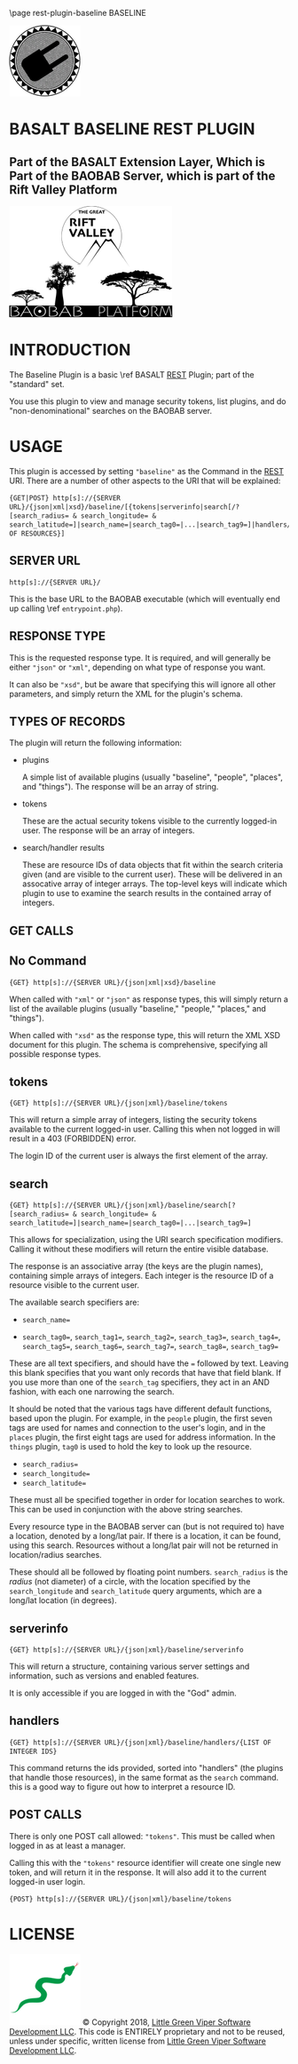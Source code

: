 \page rest-plugin-baseline BASELINE

![BASELINE PLUGIN](images/BASALT-PLUGIN.png)

BASALT BASELINE REST PLUGIN
===========================

Part of the BASALT Extension Layer, Which is Part of the BAOBAB Server, which is part of the Rift Valley Platform
-----------------------------------------------------------------------------------------------------------------
![BAOBAB Server and The Rift Valley Platform](images/BothLogos.png)

INTRODUCTION
============

The Baseline Plugin is a basic \ref BASALT [REST](https://restfulapi.net) Plugin; part of the "standard" set.

You use this plugin to view and manage security tokens, list plugins, and do "non-denominational" searches on the BAOBAB server.

USAGE
=====

This plugin is accessed by setting `"baseline"` as the Command in the [REST](https://restfulapi.net) URI. There are a number of other aspects to the URI that will be explained:

    {GET|POST} http[s]://{SERVER URL}/{json|xml|xsd}/baseline/[{tokens|serverinfo|search[/?[search_radius= & search_longitude= & search_latitude=]|search_name=|search_tag0=|...|search_tag9=]|handlers/{IDS OF RESOURCES}]

SERVER URL
----------

    http[s]://{SERVER URL}/
    
This is the base URL to the BAOBAB executable (which will eventually end up calling \ref `entrypoint.php`).

RESPONSE TYPE
-------------

This is the requested response type. It is required, and will generally be either `"json"` or `"xml"`, depending on what type of response you want.

It can also be `"xsd"`, but be aware that specifying this will ignore all other parameters, and simply return the XML for the plugin's schema.

TYPES OF RECORDS
----------------

The plugin will return the following information:

- plugins

    A simple list of available plugins (usually "baseline", "people", "places", and "things"). The response will be an array of string.
    
- tokens

    These are the actual security tokens visible to the currently logged-in user. The response will be an array of integers.
    
- search/handler results
    
    These are resource IDs of data objects that fit within the search criteria given (and are visible to the current user). These will be delivered in an assocative array of integer arrays. The top-level keys will indicate which plugin to use to examine the search results in the contained array of integers.

GET CALLS
---------

No Command
----------

    {GET} http[s]://{SERVER URL}/{json|xml|xsd}/baseline
    
When called with `"xml"` or `"json"` as response types, this will simply return a list of the available plugins (usually "baseline," "people," "places," and "things").

When called with `"xsd"` as the response type, this will return the XML XSD document for this plugin. The schema is comprehensive, specifying all possible response types.

tokens
------

    {GET} http[s]://{SERVER URL}/{json|xml}/baseline/tokens

This will return a simple array of integers, listing the security tokens available to the current logged-in user. Calling this when not logged in will result in a 403 (FORBIDDEN) error.

The login ID of the current user is always the first element of the array.

search
------

    {GET} http[s]://{SERVER URL}/{json|xml}/baseline/search[?[search_radius= & search_longitude= & search_latitude=]|search_name=|search_tag0=|...|search_tag9=]

This allows for specialization, using the URI search specification modifiers. Calling it without these modifiers will return the entire visible database.

The response is an associative array (the keys are the plugin names), containing simple arrays of integers. Each integer is the resource ID of a resource visible to the current user.

The available search specifiers are:

- `search_name=`

- `search_tag0=`, `search_tag1=`, `search_tag2=`, `search_tag3=`, `search_tag4=`, `search_tag5=`, `search_tag6=`, `search_tag7=`, `search_tag8=`, `search_tag9=`

These are all text specifiers, and should have the `=` followed by text. Leaving this blank specifies that you want only records that have that field blank. If you use more than one of the `search_tag` specifiers, they act in an AND fashion, with each one narrowing the search.

It should be noted that the various tags have different default functions, based upon the plugin. For example, in the `people` plugin, the first seven tags are used for names and connection to the user's login, and in the `places` plugin, the first eight tags are used for address information. In the `things` plugin, `tag0` is used to hold the key to look up the resource.

- `search_radius=`
- `search_longitude=`
- `search_latitude=`

These must all be specified together in order for location searches to work. This can be used in conjunction with the above string searches.

Every resource type in the BAOBAB server can (but is not required to) have a location, denoted by a long/lat pair. If there is a location, it can be found, using this search. Resources without a long/lat pair will not be returned in location/radius searches.

These should all be followed by floating point numbers. `search_radius` is the *radius* (not diameter) of a circle, with the location specified by the `search_longitude` and `search_latitude` query arguments, which are a long/lat location (in degrees).

serverinfo
----------

    {GET} http[s]://{SERVER URL}/{json|xml}/baseline/serverinfo

This will return a structure, containing various server settings and information, such as versions and enabled features.

It is only accessible if you are logged in with the "God" admin.

handlers
--------

    {GET} http[s]://{SERVER URL}/{json|xml}/baseline/handlers/{LIST OF INTEGER IDS}

This command returns the ids provided, sorted into "handlers" (the plugins that handle those resources), in the same format as the `search` command. this is a good way to figure out how to interpret a resource ID.

POST CALLS
----------

There is only one POST call allowed: `"tokens"`. This must be called when logged in as at least a manager.

Calling this with the `"tokens"` resource identifier will create one single new token, and will return it in the response. It will also add it to the current logged-in user login.

    {POST} http[s]://{SERVER URL}/{json|xml}/baseline/tokens

LICENSE
=======

![Little Green Viper Software Development LLC](images/viper.png)
© Copyright 2018, [Little Green Viper Software Development LLC](https://littlegreenviper.com).
This code is ENTIRELY proprietary and not to be reused, unless under specific, written license from [Little Green Viper Software Development LLC](https://littlegreenviper.com).
